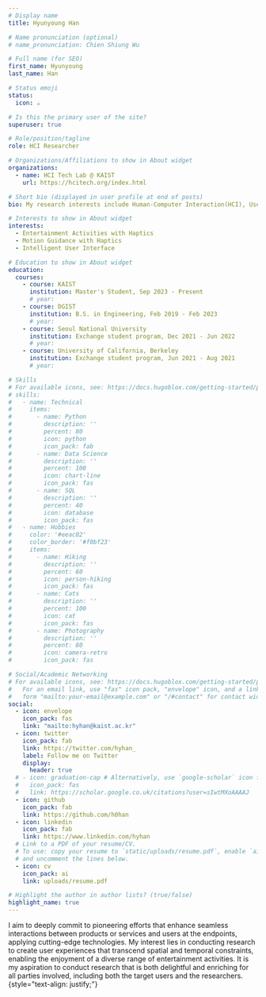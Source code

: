```yaml
---
# Display name
title: Hyunyoung Han

# Name pronunciation (optional)
# name_pronunciation: Chien Shiung Wu

# Full name (for SEO)
first_name: Hyunyoung
last_name: Han

# Status emoji
status:
  icon: ☕️

# Is this the primary user of the site?
superuser: true

# Role/position/tagline
role: HCI Researcher

# Organizations/Affiliations to show in About widget
organizations:
  - name: HCI Tech Lab @ KAIST
    url: https://hcitech.org/index.html

# Short bio (displayed in user profile at end of posts)
bio: My research interests include Human-Computer Interaction(HCI), User Experience(UX) and Haptics.

# Interests to show in About widget
interests:
  - Entertainment Activities with Haptics
  - Motion Guidance with Haptics
  - Intelligent User Interface

# Education to show in About widget
education:
  courses:
    - course: KAIST
      institution: Master's Student, Sep 2023 - Present
      # year: 
    - course: DGIST
      institution: B.S. in Engineering, Feb 2019 - Feb 2023
      # year: 
    - course: Seoul National University
      institution: Exchange student program, Dec 2021 - Jun 2022
      # year: 
    - course: University of California, Berkeley
      institution: Exchange student program, Jun 2021 - Aug 2021
      # year: 

# Skills
# For available icons, see: https://docs.hugoblox.com/getting-started/page-builder/#icons
# skills:
#   - name: Technical
#     items:
#       - name: Python
#         description: ''
#         percent: 80
#         icon: python
#         icon_pack: fab
#       - name: Data Science
#         description: ''
#         percent: 100
#         icon: chart-line
#         icon_pack: fas
#       - name: SQL
#         description: ''
#         percent: 40
#         icon: database
#         icon_pack: fas
#   - name: Hobbies
#     color: '#eeac02'
#     color_border: '#f0bf23'
#     items:
#       - name: Hiking
#         description: ''
#         percent: 60
#         icon: person-hiking
#         icon_pack: fas
#       - name: Cats
#         description: ''
#         percent: 100
#         icon: cat
#         icon_pack: fas
#       - name: Photography
#         description: ''
#         percent: 80
#         icon: camera-retro
#         icon_pack: fas

# Social/Academic Networking
# For available icons, see: https://docs.hugoblox.com/getting-started/page-builder/#icons
#   For an email link, use "fas" icon pack, "envelope" icon, and a link in the
#   form "mailto:your-email@example.com" or "/#contact" for contact widget.
social:
  - icon: envelope
    icon_pack: fas
    link: "mailto:hyhan@kaist.ac.kr"
  - icon: twitter
    icon_pack: fab
    link: https://twitter.com/hyhan_
    label: Follow me on Twitter
    display:
      header: true
  # - icon: graduation-cap # Alternatively, use `google-scholar` icon from `ai` icon pack
  #   icon_pack: fas
  #   link: https://scholar.google.co.uk/citations?user=sIwtMXoAAAAJ
  - icon: github
    icon_pack: fab
    link: https://github.com/h0han
  - icon: linkedin
    icon_pack: fab
    link: https://www.linkedin.com/hyhan
  # Link to a PDF of your resume/CV.
  # To use: copy your resume to `static/uploads/resume.pdf`, enable `ai` icons in `params.yaml`,
  # and uncomment the lines below.
  - icon: cv
    icon_pack: ai
    link: uploads/resume.pdf

# Highlight the author in author lists? (true/false)
highlight_name: true
---
```


I aim to deeply commit to pioneering efforts that enhance seamless interactions between products or services and users at the endpoints, applying cutting-edge technologies. My interest lies in conducting research to create user experiences that transcend spatial and temporal constraints, enabling the enjoyment of a diverse range of entertainment activities. It is my aspiration to conduct research that is both delightful and enriching for all parties involved, including both the target users and the researchers.
{style="text-align: justify;"}
